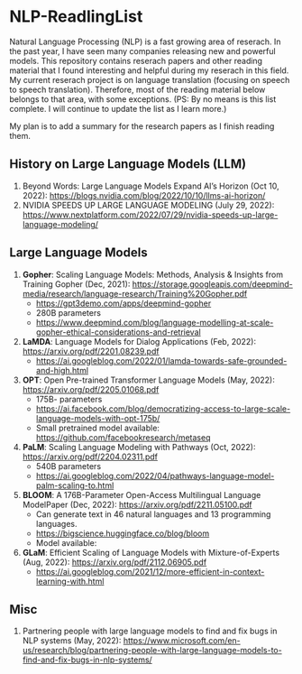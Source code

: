 # NLP-ReadlingList

Natural Language Processing (NLP) is a fast growing area of reserach. In the past year, I have seen many companies releasing new and powerful models. This repository contains reserach papers and other reading material that I found interesting and helpful during my reserach in this field. My current reserach project is on language translation (focusing on speech to speech translation). Therefore, most of the reading material below belongs to that area, with some exceptions. 
(PS: By no means is this list complete. I will continue to update the list as I learn more.)

My plan is to add a summary for the research papers as I finish reading them.

## History on Large Language Models (LLM)
1. Beyond Words: Large Language Models Expand AI’s Horizon (Oct 10, 2022): https://blogs.nvidia.com/blog/2022/10/10/llms-ai-horizon/ 
2. NVIDIA SPEEDS UP LARGE LANGUAGE MODELING (July 29, 2022): https://www.nextplatform.com/2022/07/29/nvidia-speeds-up-large-language-modeling/

## Large Language Models 
1. **Gopher**: Scaling Language Models: Methods, Analysis & Insights from Training Gopher (Dec, 2021): https://storage.googleapis.com/deepmind-media/research/language-research/Training%20Gopher.pdf
   - https://gpt3demo.com/apps/deepmind-gopher
   - 280B parameters
   - https://www.deepmind.com/blog/language-modelling-at-scale-gopher-ethical-considerations-and-retrieval
2. **LaMDA**: Language Models for Dialog Applications (Feb, 2022): https://arxiv.org/pdf/2201.08239.pdf
   - https://ai.googleblog.com/2022/01/lamda-towards-safe-grounded-and-high.html
3. **OPT**: Open Pre-trained Transformer Language Models (May, 2022): https://arxiv.org/pdf/2205.01068.pdf
   - 175B- parameters
   - https://ai.facebook.com/blog/democratizing-access-to-large-scale-language-models-with-opt-175b/
   - Small pretrained model available: https://github.com/facebookresearch/metaseq 
4. **PaLM**: Scaling Language Modeling with Pathways (Oct, 2022): https://arxiv.org/pdf/2204.02311.pdf
   - 540B parameters
   - https://ai.googleblog.com/2022/04/pathways-language-model-palm-scaling-to.html
5. **BLOOM**: A 176B-Parameter Open-Access Multilingual Language ModelPaper (Dec, 2022): https://arxiv.org/pdf/2211.05100.pdf
   - Can generate text in 46 natural languages and 13 programming languages.
   - https://bigscience.huggingface.co/blog/bloom
   - Model available: 
6. **GLaM**: Efficient Scaling of Language Models with Mixture-of-Experts (Aug, 2022): https://arxiv.org/pdf/2112.06905.pdf
   - https://ai.googleblog.com/2021/12/more-efficient-in-context-learning-with.html



## Misc
1. Partnering people with large language models to find and fix bugs in NLP systems (May, 2022): https://www.microsoft.com/en-us/research/blog/partnering-people-with-large-language-models-to-find-and-fix-bugs-in-nlp-systems/
